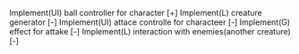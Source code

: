 Implement(UI) ball controller for character                 [+]
Implement(L) creature generator                             [-]
    Implement(UI) attace controlle for characteer           [-]
    Implement(G)  effect for attake                         [-]
    Implement(L) interaction with enemies(another creature) [-]